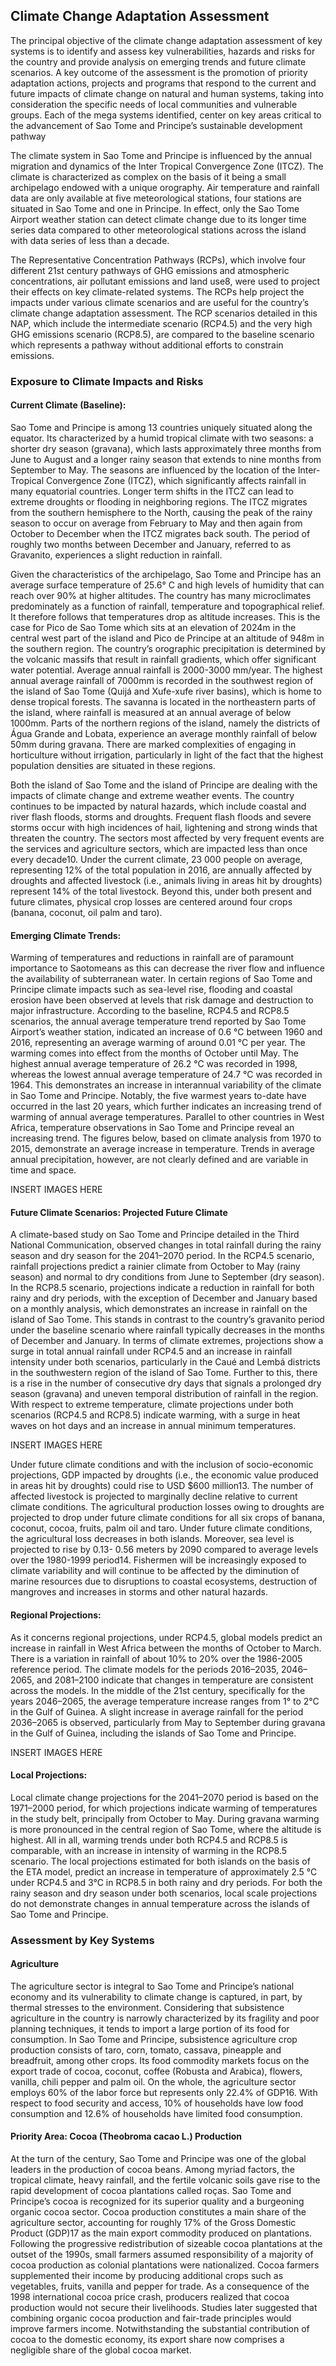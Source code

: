 ## Climate Change Adaptation Assessment

The principal objective of the climate change adaptation assessment of key systems is to identify and assess key vulnerabilities, hazards and risks for the country 
and provide analysis on emerging trends and future climate scenarios. A key outcome of the assessment is the promotion of priority adaptation actions, projects and 
programs that respond to the current and future impacts of climate change on natural and human systems, taking into consideration the specific needs of local 
communities and vulnerable groups. Each of the mega systems identified, center on key areas critical to the advancement of Sao Tome and Principe’s sustainable 
development pathway

The climate system in Sao Tome and Principe is influenced by the annual migration and dynamics of the Inter Tropical Convergence Zone (ITCZ). The climate is 
characterized as complex on the basis of it being a small archipelago endowed with a unique orography. Air temperature and rainfall data are only available at five 
meteorological stations, four stations are situated in Sao Tome and one in Principe. In effect, only the Sao Tome Airport weather station can detect climate change 
due to its longer time series data compared to other meteorological stations across the island with data series of less than a decade.

The Representative Concentration Pathways (RCPs), which involve four different 21st century pathways of GHG emissions and atmospheric concentrations, air pollutant 
emissions and land use8, were used to project their effects on key climate-related systems. The RCPs help project the impacts under various climate scenarios and 
are useful for the country’s climate change adaptation assessment. The RCP scenarios detailed in this NAP, which include the intermediate scenario (RCP4.5) and the 
very high GHG emissions scenario (RCP8.5), are compared to the baseline scenario which represents a pathway without additional efforts to constrain emissions.

### Exposure to Climate Impacts and Risks
#### Current Climate (Baseline):
Sao Tome and Principe is among 13 countries uniquely situated along the equator. Its characterized by a humid tropical climate with two seasons: a shorter dry 
season (gravana), which lasts approximately three months from June to August and a longer rainy season that extends to nine months from September to May. The 
seasons are influenced by the location of the Inter-Tropical Convergence Zone (ITCZ), which significantly affects rainfall in many equatorial countries. Longer term 
shifts in the ITCZ can lead to extreme droughts or flooding in neighboring regions. The ITCZ migrates from the southern hemisphere to the North, causing the peak of 
the rainy season to occur on average from February to May and then again from October to December when the ITCZ migrates back south. The period of roughly two 
months between December and January, referred to as Gravanito, experiences a slight reduction in rainfall.

Given the characteristics of the archipelago, Sao Tome and Principe has an average surface temperature of 25.6° C and high levels of humidity that can reach over 
90% at higher altitudes. The country has many microclimates predominately as a function of rainfall, temperature and topographical relief. It therefore follows 
that temperatures drop as altitude increases. This is the case for Pico de Sao Tome which sits at an elevation of 2024m in the central west part of the island 
and Pico de Principe at an altitude of 948m in the southern region. The country’s orographic precipitation is determined by the volcanic massifs that result in 
rainfall gradients, which offer significant water potential. Average annual rainfall is 2000-3000 mm/year. The highest annual average rainfall of 7000mm is 
recorded in the southwest region of the island of Sao Tome (Quijá and Xufe-xufe river basins), which is home to dense tropical forests. The savanna is located in 
the northeastern parts of the island, where rainfall is measured at an annual average of below 1000mm. Parts of the northern regions of the island, namely the 
districts of Água Grande and Lobata, experience an average monthly rainfall of below 50mm during gravana. There are marked complexities of engaging in 
horticulture without irrigation, particularly in light of the fact that the highest population densities are situated in these regions.

Both the island of Sao Tome and the island of Principe are dealing with the impacts of climate change and extreme weather events. The country continues to be 
impacted by natural hazards, which include coastal and river flash floods, storms and droughts. Frequent flash floods and severe storms occur with high 
incidences of hail, lightening and strong winds that threaten the country. The sectors most affected by very frequent events are the services and agriculture 
sectors, which are impacted less than once every decade10. Under the current climate, 23 000 people on average, representing 12% of the total population in 2016, 
are annually affected by droughts and affected livestock (i.e., animals living in areas hit by droughts) represent 14% of the total livestock. Beyond this, under 
both present and future climates, physical crop losses are centered around four crops (banana, coconut, oil palm and taro).

#### Emerging Climate Trends:
Warming of temperatures and reductions in rainfall are of paramount importance to Saotomeans as this can decrease the river flow and influence the availability 
of subterranean water. In certain regions of Sao Tome and Principe climate impacts such as sea-level rise, flooding and coastal erosion have been observed at 
levels that risk damage and destruction to major infrastructure. According to the baseline, RCP4.5 and RCP8.5 scenarios, the annual average temperature trend 
reported by Sao Tome Airport’s weather station, indicated an increase of 0.6 °C between 1960 and 2016, representing an average warming of around 0.01 °C per 
year. The warming comes into effect from the months of October until May. The highest annual average temperature of 26.2 °C was recorded in 1998, whereas the 
lowest annual average temperature of 24.7 °C was recorded in 1964. This demonstrates an increase in interannual variability of the climate in Sao Tome and 
Principe. Notably, the five warmest years to-date have occurred in the last 20 years, which further indicates an increasing trend of warming of annual average 
temperatures. Parallel to other countries in West Africa, temperature observations in Sao Tome and Principe reveal an increasing trend. The figures below, based 
on climate analysis from 1970 to 2015, demonstrate an average increase in temperature. Trends in average annual precipitation, however, are not clearly defined 
and are variable in time and space.

INSERT IMAGES HERE

#### Future Climate Scenarios: Projected Future Climate
A climate-based study on Sao Tome and Principe detailed in the Third National Communication, observed changes in total rainfall during the rainy season and dry 
season for the 2041–2070 period. In the RCP4.5 scenario, rainfall projections predict a rainier climate from October to May (rainy season) and normal to dry 
conditions from June to September (dry season). In the RCP8.5 scenario, projections indicate a reduction in rainfall for both rainy and dry periods, with the 
exception of December and January based on a monthly analysis, which demonstrates an increase in rainfall on the island of Sao Tome. This stands in contrast to 
the country’s gravanito period under the baseline scenario where rainfall typically decreases in the months of December and January. In terms of climate 
extremes, projections show a surge in total annual rainfall under RCP4.5 and an increase in rainfall intensity under both scenarios, particularly in the Caué and 
Lembá districts in the southwestern region of the island of Sao Tome. Further to this, there is a rise in the number of consecutive dry days that signals a 
prolonged dry season (gravana) and uneven temporal distribution of rainfall in the region. With respect to extreme temperature, climate projections under both scenarios (RCP4.5 and RCP8.5) indicate warming, with a surge in heat waves on hot days and an increase in annual minimum temperatures.

INSERT IMAGES HERE

Under future climate conditions and with the inclusion of socio-economic projections, GDP impacted by droughts (i.e., the economic value produced in areas hit by 
droughts) could rise to USD $600 million13. The number of affected livestock is projected to marginally decline relative to current climate conditions. The 
agricultural production losses owing to droughts are projected to drop under future climate conditions for all six crops of banana, coconut, cocoa, fruits, palm 
oil and taro. Under future climate conditions, the agricultural loss decreases in both islands. Moreover, sea level is projected to rise by 0.13- 0.56 meters by 
2090 compared to average levels over the 1980-1999 period14. Fishermen will be increasingly exposed to climate variability and will continue to be affected by 
the diminution of marine resources due to disruptions to coastal ecosystems, destruction of mangroves and increases in storms and other natural hazards.

#### Regional Projections:
As it concerns regional projections, under RCP4.5, global models predict an increase in rainfall in West Africa between the months of October to March. There is 
a variation in rainfall of about 10% to 20% over the 1986-2005 reference period. The climate models for the periods 2016–2035, 2046–2065, and 2081–2100 indicate 
that changes in temperature are consistent across the models. In the middle of the 21st century, specifically for the years 2046–2065, the average temperature 
increase ranges from 1° to 2°C in the Gulf of Guinea. A slight increase in average rainfall for the period 2036–2065 is observed, particularly from May to 
September during gravana in the Gulf of Guinea, including the islands of Sao Tome and Principe.

INSERT IMAGES HERE

#### Local Projections:
Local climate change projections for the 2041–2070 period is based on the 1971–2000 period, for which projections indicate warming of temperatures in the study 
belt, principally from October to May. During gravana warming is more pronounced in the central region of Sao Tome, where the altitude is highest. All in all, 
warming trends under both RCP4.5 and RCP8.5 is comparable, with an increase in intensity of warming in the RCP8.5 scenario. The local projections estimated for 
both islands on the basis of the ETA model, predict an increase in temperature of approximately 2.5 °C under RCP4.5 and 3°C in RCP8.5 in both rainy and dry 
periods. For both the rainy season and dry season under both scenarios, local scale projections do not demonstrate changes in annual temperature across the 
islands of Sao Tome and Principe.

### Assessment by Key Systems
#### Agriculture
The agriculture sector is integral to Sao Tome and Principe’s national economy and its vulnerability to climate change is captured, in part, by thermal stresses 
to the environment. Considering that subsistence agriculture in the country is narrowly characterized by its fragility and poor planning techniques, it tends to 
import a large portion of its food for consumption. In Sao Tome and Principe, subsistence agriculture crop production consists of taro, corn, tomato, cassava, 
pineapple and breadfruit, among other crops. Its food commodity markets focus on the export trade of cocoa, coconut, coffee (Robusta and Arabica), flowers, 
vanilla, chili pepper and palm oil. On the whole, the agriculture sector employs 60% of the labor force but represents only 22.4% of GDP16. With respect to food 
security and access, 10% of households have low food consumption and 12.6% of households have limited food consumption.

#### Priority Area: Cocoa (Theobroma cacao L.) Production
At the turn of the century, Sao Tome and Principe was one of the global leaders in the production of cocoa beans. Among myriad factors, the tropical climate, 
heavy rainfall, and the fertile volcanic soils gave rise to the rapid development of cocoa plantations called roças. Sao Tome and Principe’s cocoa is recognized 
for its superior quality and a burgeoning organic cocoa sector. Cocoa production constitutes a main share of the agriculture sector, accounting for roughly 17% 
of the Gross Domestic Product (GDP)17 as the main export commodity produced on plantations. Following the progressive redistribution of sizeable cocoa 
plantations at the outset of the 1990s, small farmers assumed responsibility of a majority of cocoa production as colonial plantations were nationalized. Cocoa 
farmers supplemented their income by producing additional crops such as vegetables, fruits, vanilla and pepper for trade. As a consequence of the 1998 
international cocoa price crash, producers realized that cocoa production would not secure their livelihoods. Studies later suggested that combining organic 
cocoa production and fair-trade principles would improve farmers income. Notwithstanding the substantial contribution of cocoa to the domestic economy, its 
export share now comprises a negligible share of the global cocoa market.
